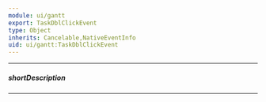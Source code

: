 ```yaml
---
module: ui/gantt
export: TaskDblClickEvent
type: Object
inherits: Cancelable,NativeEventInfo
uid: ui/gantt:TaskDblClickEvent
---
```

---
##### shortDescription
<!-- Description goes here -->

---
<!-- Description goes here -->